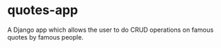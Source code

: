 # quotes-app
A Django app which allows the user to do CRUD operations on famous quotes by famous people.
